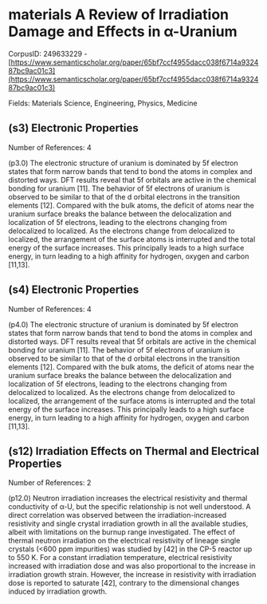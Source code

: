 # materials A Review of Irradiation Damage and Effects in α-Uranium

CorpusID: 249633229 - [https://www.semanticscholar.org/paper/65bf7ccf4955dacc038f6714a932487bc9ac01c3](https://www.semanticscholar.org/paper/65bf7ccf4955dacc038f6714a932487bc9ac01c3)

Fields: Materials Science, Engineering, Physics, Medicine

## (s3) Electronic Properties
Number of References: 4

(p3.0) The electronic structure of uranium is dominated by 5f electron states that form narrow bands that tend to bond the atoms in complex and distorted ways. DFT results reveal that 5f orbitals are active in the chemical bonding for uranium [11]. The behavior of 5f electrons of uranium is observed to be similar to that of the d orbital electrons in the transition elements [12]. Compared with the bulk atoms, the deficit of atoms near the uranium surface breaks the balance between the delocalization and localization of 5f electrons, leading to the electrons changing from delocalized to localized. As the electrons change from delocalized to localized, the arrangement of the surface atoms is interrupted and the total energy of the surface increases. This principally leads to a high surface energy, in turn leading to a high affinity for hydrogen, oxygen and carbon [11,13].
## (s4) Electronic Properties
Number of References: 4

(p4.0) The electronic structure of uranium is dominated by 5f electron states that form narrow bands that tend to bond the atoms in complex and distorted ways. DFT results reveal that 5f orbitals are active in the chemical bonding for uranium [11]. The behavior of 5f electrons of uranium is observed to be similar to that of the d orbital electrons in the transition elements [12]. Compared with the bulk atoms, the deficit of atoms near the uranium surface breaks the balance between the delocalization and localization of 5f electrons, leading to the electrons changing from delocalized to localized. As the electrons change from delocalized to localized, the arrangement of the surface atoms is interrupted and the total energy of the surface increases. This principally leads to a high surface energy, in turn leading to a high affinity for hydrogen, oxygen and carbon [11,13].
## (s12) Irradiation Effects on Thermal and Electrical Properties
Number of References: 2

(p12.0) Neutron irradiation increases the electrical resistivity and thermal conductivity of α-U, but the specific relationship is not well understood. A direct correlation was observed between the irradiation-increased resistivity and single crystal irradiation growth in all the available studies, albeit with limitations on the burnup range investigated. The effect of thermal neutron irradiation on the electrical resistivity of lineage single crystals (<600 ppm impurities) was studied by [42] in the CP-5 reactor up to 550 K. For a constant irradiation temperature, electrical resistivity increased with irradiation dose and was also proportional to the increase in irradiation growth strain. However, the increase in resistivity with irradiation dose is reported to saturate [42], contrary to the dimensional changes induced by irradiation growth.
